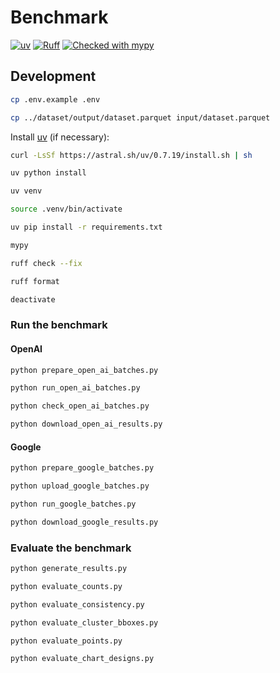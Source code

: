 # Benchmark

[![uv](https://img.shields.io/endpoint?url=https://raw.githubusercontent.com/astral-sh/uv/main/assets/badge/v0.json)](https://github.com/astral-sh/uv)
[![Ruff](https://img.shields.io/endpoint?url=https://raw.githubusercontent.com/astral-sh/ruff/main/assets/badge/v2.json)](https://github.com/astral-sh/ruff)
[![Checked with mypy](https://www.mypy-lang.org/static/mypy_badge.svg)](https://mypy-lang.org/)

## Development

```bash
cp .env.example .env
```

```bash
cp ../dataset/output/dataset.parquet input/dataset.parquet
```

Install [uv](https://docs.astral.sh/uv/getting-started/installation/) (if necessary):

```bash
curl -LsSf https://astral.sh/uv/0.7.19/install.sh | sh
```

```bash
uv python install
```

```bash
uv venv
```

```bash
source .venv/bin/activate
```

```bash
uv pip install -r requirements.txt
```

```bash
mypy
```

```bash
ruff check --fix
```

```bash
ruff format
```

```bash
deactivate
```

### Run the benchmark

#### OpenAI

```bash
python prepare_open_ai_batches.py
```

```bash
python run_open_ai_batches.py
```

```bash
python check_open_ai_batches.py
```

```bash
python download_open_ai_results.py
```

#### Google

```bash
python prepare_google_batches.py
```

```bash
python upload_google_batches.py
```

```bash
python run_google_batches.py
```

```bash
python download_google_results.py
```

### Evaluate the benchmark

```bash
python generate_results.py
```

```bash
python evaluate_counts.py
```

```bash
python evaluate_consistency.py
```

```bash
python evaluate_cluster_bboxes.py
```

```bash
python evaluate_points.py
```

```bash
python evaluate_chart_designs.py
```
